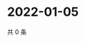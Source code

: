 # 2022-01-05

共 0 条

<!-- BEGIN WEIBO -->
<!-- 最后更新时间 Wed Jan 05 2022 21:14:41 GMT+0800 (China Standard Time) -->

<!-- END WEIBO -->
